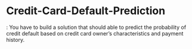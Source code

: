 # Credit-Card-Default-Prediction
: You have to build a solution that should able to predict the probability of credit  default based on credit card owner’s characteristics and payment history.
